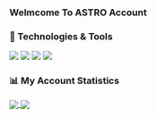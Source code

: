### Welmcome To ASTRO Account
### 🔧 Technologies & Tools

![](https://img.shields.io/badge/OS-Linux-informational?style=flat&logo=linux&logoColor=white)
![](https://img.shields.io/badge/Editor-VSCode-informational?style=flat&logo=visual-studio-code&logoColor=white)
![](https://img.shields.io/badge/Code-PHP-informational?style=flat&logo=php&logoColor=white)
![](https://img.shields.io/badge/Shell-Bash-informational?style=flat&logo=gnu-bash&logoColor=white)
### 📊 My Account Statistics

<a href="#">
  <img align="center" src="https://github-readme-stats.vercel.app/api?username=Cyber-ASTR0&hide=[%22issues%22]&show_icons=true" />
</a>
<a href="#">
  <img align="center" src="https://github-readme-stats.vercel.app/api/top-langs/?username=Cyber-ASTR0" />
</a>

